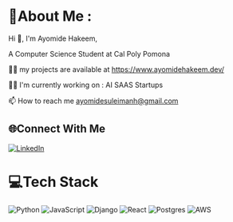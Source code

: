 # 💫About Me :
Hi 👋, I'm Ayomide Hakeem,

A Computer Science Student at Cal Poly Pomona

👨‍💻 my projects are available at https://www.ayomidehakeem.dev/

👨‍💻  I'm currently working on : AI SAAS Startups

📫 How to reach me ayomidesuleimanh@gmail.com







## 🌐Connect With Me
[![LinkedIn](https://img.shields.io/badge/LinkedIn-%230077B5.svg?logo=linkedin&logoColor=white)](https://linkedin.com/in/ayomidehakeem) 

# 💻Tech Stack
![Python](https://img.shields.io/badge/python-3670A0?style=for-the-badge&logo=python&logoColor=ffdd54) ![JavaScript](https://img.shields.io/badge/javascript-%23323330.svg?style=for-the-badge&logo=javascript&logoColor=%23F7DF1E)  ![Django](https://img.shields.io/badge/django-%23092E20.svg?style=for-the-badge&logo=django&logoColor=white) ![React](https://img.shields.io/badge/react-%2320232a.svg?style=for-the-badge&logo=react&logoColor=%2361DAFB) ![Postgres](https://img.shields.io/badge/postgres-%23316192.svg?style=for-the-badge&logo=postgresql&logoColor=white) ![AWS](https://img.shields.io/badge/AWS-%23FF9900.svg?style=for-the-badge&logo=amazon-aws&logoColor=white)

